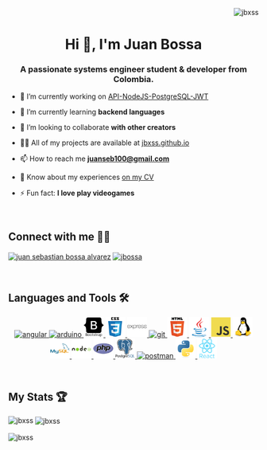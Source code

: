 <p align="right"> <img src="https://komarev.com/ghpvc/?username=jbxss&label=Profile%20views&color=ef0515&style=flat" alt="jbxss" /> </p>

<h1 align="center">Hi 👋, I'm Juan Bossa</h1>
<h3 align="center">A passionate systems engineer student & developer from Colombia.</h3>



- 🔭 I’m currently working on [API-NodeJS-PostgreSQL-JWT](https://github.com/JBxss/API-NodeJS-PostgreSQL-JWT)

- 🌱 I’m currently learning **backend languages**

- 👯 I’m looking to collaborate **with other creators**

- 👨‍💻 All of my projects are available at [jbxss.github.io](https://jbxss.github.io/)

- 📫 How to reach me **juanseb100@gmail.com**

- 📄 Know about my experiences [on my CV](https://drive.google.com/drive/folders/1Jjtmv2XNjMguUCpjJJ94yt6Hgwh0aoh_)

- ⚡ Fun fact: **I love play videogames**

<br>

## Connect with me 🤝🏻
<p align="left">
<a href="https://linkedin.com/in/juan sebastian bossa alvarez" target="blank"><img align="center" src="https://raw.githubusercontent.com/rahuldkjain/github-profile-readme-generator/master/src/images/icons/Social/linked-in-alt.svg" alt="juan sebastian bossa alvarez" height="30" width="40" /></a>
<a href="https://discord.gg/jbossa" target="blank"><img align="center" src="https://raw.githubusercontent.com/rahuldkjain/github-profile-readme-generator/master/src/images/icons/Social/discord.svg" alt="jbossa" height="30" width="40" /></a>
</p>

<br>

## Languages and Tools 🛠️ 
<p align="center"> <a href="https://angular.io" target="_blank" rel="noreferrer"> <img src="https://angular.io/assets/images/logos/angular/angular.svg" alt="angular" width="40" height="40"/> </a> <a href="https://www.arduino.cc/" target="_blank" rel="noreferrer"> <img src="https://cdn.worldvectorlogo.com/logos/arduino-1.svg" alt="arduino" width="40" height="40"/> </a> <a href="https://getbootstrap.com" target="_blank" rel="noreferrer"> <img src="https://raw.githubusercontent.com/devicons/devicon/master/icons/bootstrap/bootstrap-plain-wordmark.svg" alt="bootstrap" width="40" height="40"/> </a> <a href="https://www.w3schools.com/css/" target="_blank" rel="noreferrer"> <img src="https://raw.githubusercontent.com/devicons/devicon/master/icons/css3/css3-original-wordmark.svg" alt="css3" width="40" height="40"/> </a> <a href="https://expressjs.com" target="_blank" rel="noreferrer"> <img src="https://raw.githubusercontent.com/devicons/devicon/master/icons/express/express-original-wordmark.svg" alt="express" width="40" height="40"/> </a> <a href="https://git-scm.com/" target="_blank" rel="noreferrer"> <img src="https://www.vectorlogo.zone/logos/git-scm/git-scm-icon.svg" alt="git" width="40" height="40"/> </a> <a href="https://www.w3.org/html/" target="_blank" rel="noreferrer"> <img src="https://raw.githubusercontent.com/devicons/devicon/master/icons/html5/html5-original-wordmark.svg" alt="html5" width="40" height="40"/> </a> <a href="https://www.java.com" target="_blank" rel="noreferrer"> <img src="https://raw.githubusercontent.com/devicons/devicon/master/icons/java/java-original.svg" alt="java" width="40" height="40"/> </a> <a href="https://developer.mozilla.org/en-US/docs/Web/JavaScript" target="_blank" rel="noreferrer"> <img src="https://raw.githubusercontent.com/devicons/devicon/master/icons/javascript/javascript-original.svg" alt="javascript" width="40" height="40"/> </a> <a href="https://www.linux.org/" target="_blank" rel="noreferrer"> <img src="https://raw.githubusercontent.com/devicons/devicon/master/icons/linux/linux-original.svg" alt="linux" width="40" height="40"/> </a> <a href="https://www.mysql.com/" target="_blank" rel="noreferrer"> <img src="https://raw.githubusercontent.com/devicons/devicon/master/icons/mysql/mysql-original-wordmark.svg" alt="mysql" width="40" height="40"/> </a> <a href="https://nodejs.org" target="_blank" rel="noreferrer"> <img src="https://raw.githubusercontent.com/devicons/devicon/master/icons/nodejs/nodejs-original-wordmark.svg" alt="nodejs" width="40" height="40"/> </a> <a href="https://www.php.net" target="_blank" rel="noreferrer"> <img src="https://raw.githubusercontent.com/devicons/devicon/master/icons/php/php-original.svg" alt="php" width="40" height="40"/> </a> <a href="https://www.postgresql.org" target="_blank" rel="noreferrer"> <img src="https://raw.githubusercontent.com/devicons/devicon/master/icons/postgresql/postgresql-original-wordmark.svg" alt="postgresql" width="40" height="40"/> </a> <a href="https://postman.com" target="_blank" rel="noreferrer"> <img src="https://www.vectorlogo.zone/logos/getpostman/getpostman-icon.svg" alt="postman" width="40" height="40"/> </a> <a href="https://www.python.org" target="_blank" rel="noreferrer"> <img src="https://raw.githubusercontent.com/devicons/devicon/master/icons/python/python-original.svg" alt="python" width="40" height="40"/> </a> <a href="https://reactjs.org/" target="_blank" rel="noreferrer"> <img src="https://raw.githubusercontent.com/devicons/devicon/master/icons/react/react-original-wordmark.svg" alt="react" width="40" height="40"/> </a> </p>

<br>

## My Stats 🏆 

<p><img align="left" src="https://github-readme-stats.vercel.app/api/top-langs?username=jbxss&show_icons=true&locale=en&layout=compact" alt="jbxss" /></p>
 
<p>&nbsp;<img align="center" src="https://github-readme-stats.vercel.app/api?username=jbxss&show_icons=true&locale=en" alt="jbxss" /></p>

<p><img align="center" src="https://github-readme-streak-stats.herokuapp.com/?user=jbxss&" alt="jbxss" /></p>






